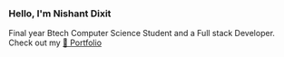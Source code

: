 <h3 >Hello, I'm Nishant Dixit </h3>

Final year Btech Computer Science Student and a Full stack Developer. Check out my [🔗 Portfolio](https://nishantdixit.vercel.app/)


